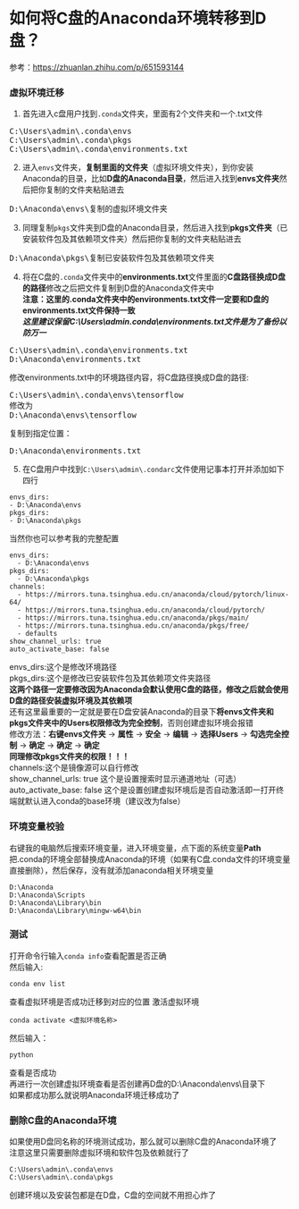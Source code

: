 # 如何将C盘的Anaconda环境转移到D盘？

参考：https://zhuanlan.zhihu.com/p/651593144  

### 虚拟环境迁移
1. 首先进入c盘用户找到`.conda`文件夹，里面有2个文件夹和一个.txt文件  
<pre>
C:\Users\admin\.conda\envs
C:\Users\admin\.conda\pkgs
C:\Users\admin\.conda\environments.txt
</pre>

2. 进入`envs`文件夹，**复制里面的文件夹**（虚拟环境文件夹），到你安装Anaconda的目录，比如**D盘的Anaconda目录**，然后进入找到**envs文件夹**然后把你复制的文件夹粘贴进去    
<pre>
D:\Anaconda\envs\复制的虚拟环境文件夹
</pre>

3. 同理复制`pkgs`文件夹到D盘的Anaconda目录，然后进入找到**pkgs文件夹**（已安装软件包及其依赖项文件夹）然后把你复制的文件夹粘贴进去  
<pre>
D:\Anaconda\pkgs\复制已安装软件包及其依赖项文件夹
</pre>

4. 将在C盘的`.conda`文件夹中的**environments.txt**文件里面的**C盘路径换成D盘的路径**修改之后把文件复制到D盘的Anaconda文件夹中  
**注意：这里的.conda文件夹中的environments.txt文件一定要和D盘的environments.txt文件保持一致**  
***这里建议保留C:\Users\admin\.conda\environments.txt文件是为了备份以防万一***  
<pre>
C:\Users\admin\.conda\environments.txt
D:\Anaconda\environments.txt
</pre>
修改environments.txt中的环境路径内容，将C盘路径换成D盘的路径:
<pre>
C:\Users\admin\.conda\envs\tensorflow
修改为
D:\Anaconda\envs\tensorflow
</pre>
复制到指定位置：
<pre>
D:\Anaconda\environments.txt
</pre>

5. 在C盘用户中找到`C:\Users\admin\.condarc`文件使用记事本打开并添加如下四行
```
envs_dirs:
- D:\Anaconda\envs
pkgs_dirs:
- D:\Anaconda\pkgs
```
当然你也可以参考我的完整配置
```
envs_dirs:
  - D:\Anaconda\envs
pkgs_dirs:
  - D:\Anaconda\pkgs
channels:
  - https://mirrors.tuna.tsinghua.edu.cn/anaconda/cloud/pytorch/linux-64/
  - https://mirrors.tuna.tsinghua.edu.cn/anaconda/cloud/pytorch/
  - https://mirrors.tuna.tsinghua.edu.cn/anaconda/pkgs/main/
  - https://mirrors.tuna.tsinghua.edu.cn/anaconda/pkgs/free/
  - defaults
show_channel_urls: true
auto_activate_base: false
```
envs_dirs:这个是修改环境路径  
pkgs_dirs:这个是修改已安装软件包及其依赖项文件夹路径  
**这两个路径一定要修改因为Anaconda会默认使用C盘的路径，修改之后就会使用D盘的路径安装虚拟环境及其依赖项**  
还有这里最重要的一定就是要在D盘安装Anaconda的目录下**将envs文件夹和pkgs文件夹中的Users权限修改为完全控制**，否则创建虚拟环境会报错  
修改方法：**右键envs文件夹** → **属性** → **安全** → **编辑** →  **选择Users** → **勾选完全控制** → **确定** → **确定** → **确定**  
**同理修改pkgs文件夹的权限！！！**  
channels:这个是镜像源可以自行修改  
show_channel_urls: true 这个是设置搜索时显示通道地址（可选）  
auto_activate_base: false 这个是设置创建虚拟环境后是否自动激活即一打开终端就默认进入conda的base环境（建议改为false）  


### 环境变量校验
右键我的电脑然后搜索环境变量，进入环境变量，点下面的系统变量**Path**把.conda的环境全部替换成Anaconda的环境（如果有C盘.conda文件的环境变量直接删除），然后保存，没有就添加anaconda相关环境变量  
```
D:\Anaconda
D:\Anaconda\Scripts
D:\Anaconda\Library\bin
D:\Anaconda\Library\mingw-w64\bin
```

### 测试
打开命令行输入`conda info`查看配置是否正确  
然后输入:
```
conda env list
```
查看虚拟环境是否成功迁移到对应的位置
激活虚拟环境
```
conda activate <虚拟环境名称>
```
然后输入：
```
python
```
查看是否成功  
再进行一次创建虚拟环境查看是否创建再D盘的D:\Anaconda\envs\目录下  
如果都成功那么就说明Anaconda环境迁移成功了

### 删除C盘的Anaconda环境
如果使用D盘同名称的环境测试成功，那么就可以删除C盘的Anaconda环境了  
注意这里只需要删除虚拟环境和软件包及依赖就行了  
```
C:\Users\admin\.conda\envs
C:\Users\admin\.conda\pkgs
```
创建环境以及安装包都是在D盘，C盘的空间就不用担心炸了  
